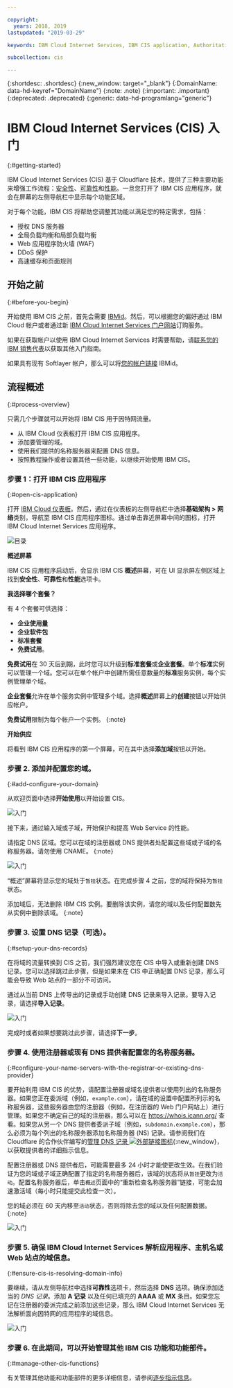```yaml
---

copyright:
  years: 2018, 2019
lastupdated: "2019-03-29"

keywords: IBM Cloud Internet Services, IBM CIS application, Authoritative DNS servers

subcollection: cis

---
```


{:shortdesc: .shortdesc}
{:new_window: target="_blank"}
{:DomainName: data-hd-keyref="DomainName"}
{:note: .note}
{:important: .important}
{:deprecated: .deprecated}
{:generic: data-hd-programlang="generic"}

# IBM Cloud Internet Services (CIS) 入门
{:#getting-started}

IBM Cloud Internet Services (CIS) 基于 Cloudflare 技术，提供了三种主要功能来增强工作流程：[安全性](/docs/infrastructure/cis?topic=cis-manage-your-ibm-cis-for-optimal-security)、[可靠性](/docs/infrastructure/cis?topic=cis-manage-your-ibm-cis-deployment-for-optimal-reliability)和[性能](/docs/infrastructure/cis?topic=cis-manage-your-cis-deployment-for-best-performance)。一旦您打开了 IBM CIS 应用程序，就会在屏幕的左侧导航栏中显示每个功能区域。

对于每个功能，IBM CIS 将帮助您调整其功能以满足您的特定需求，包括：

 * 授权 DNS 服务器
 * 全局负载均衡和局部负载均衡
 * Web 应用程序防火墙 (WAF)
 * DDoS 保护
 * 高速缓存和页面规则


## 开始之前
{:#before-you-begin}

开始使用 IBM CIS 之前，首先会需要 [IBMid](https://www.ibm.com/account/reg/us-en/signup?formid=urx-19776)。然后，可以根据您的偏好通过 IBM Cloud 帐户或者通过新 [IBM Cloud Internet Services 门户网站](https://{DomainName}/catalog/services/internet-services)订购服务。

如果在获取帐户以使用 IBM Cloud Internet Services 时需要帮助，请[联系您的 IBM 销售代表](https://{DomainName}/cloud/support)以获取其他入门指南。

如果具有现有 Softlayer 帐户，那么可以将[您的帐户链接](https://{DomainName}/docs/account?topic=account-unifyingaccounts) IBMid。 

## 流程概述
{:#process-overview}

只需几个步骤就可以开始将 IBM CIS 用于因特网流量。

 * 从 IBM Cloud 仪表板打开 IBM CIS 应用程序。
 * 添加要管理的域。
 * 使用我们提供的名称服务器来配置 DNS 信息。
 * 按照教程操作或者设置其他一些功能，以继续开始使用 IBM CIS。

### 步骤 1：打开 IBM CIS 应用程序
{:#open-cis-application}

打开 [IBM Cloud 仪表板](https://{DomainName}/catalog/)。然后，通过在仪表板的左侧导航栏中选择**基础架构 > 网络**类别，导航至 IBM CIS 应用程序图标。通过单击靠近屏幕中间的图标，打开 IBM Cloud Internet Services 应用程序。 

![目录](images/catalog-cis-tile.png)

**概述屏幕**

IBM CIS 应用程序启动后，会显示 IBM CIS **概述**屏幕，可在 UI 显示屏左侧区域上找到**安全性**、**可靠性**和**性能**选项卡。

**我选择哪个套餐？**

有 4 个套餐可供选择： 
* **企业使用量** 
* **企业软件包** 
* **标准套餐** 
* **免费试用**。 

**免费试用**在 30 天后到期，此时您可以升级到**标准套餐**或**企业套餐**。单个**标准**实例可以管理一个域。您可以在单个帐户中创建所需任意数量的**标准**服务实例，每个实例管理单个域。 

**企业套餐**允许在单个服务实例中管理多个域。选择**概述**屏幕上的**创建**按钮以开始供应帐户。

**免费试用**限制为每个帐户一个实例。
{:note}

**开始供应**

将看到 IBM CIS 应用程序的第一个屏幕，可在其中选择**添加域**按钮以开始。


### 步骤 2. 添加并配置您的域。
{:#add-configure-your-domain}

从欢迎页面中选择**开始使用**以开始设置 CIS。

![入门](images/overview-setup-step1.png)

接下来，通过输入域或子域，开始保护和提高 Web Service 的性能。

请指定 DNS 区域。您可以在域的注册器或 DNS 提供者处配置这些域或子域的名称服务器。请勿使用 CNAME。
{:note}

![入门](images/overview-setup-step2.png)

“概述”屏幕将显示您的域处于`暂挂`状态。在完成步骤 4 之前，您的域将保持为`暂挂`状态。

添加域后，无法删除 IBM CIS 实例。要删除该实例，请您的域以及任何配置数先从实例中删除该域。
{:note}

### 步骤 3. 设置 DNS 记录（可选）。
{:#setup-your-dns-records}

在将域的流量转换到 CIS 之前，我们强烈建议您在 CIS 中导入或重新创建 DNS 记录。您可以选择跳过此步骤，但是如果未在 CIS 中正确配置 DNS 记录，那么可能会导致 Web 站点的一部分不可访问。

通过从当前 DNS 上传导出的记录或手动创建 DNS 记录来导入记录。要导入记录，请选择**导入记录**。

![入门](images/overview-setup-step3.png)

完成时或者如果想要跳过此步骤，请选择**下一步**。

### 步骤 4. 使用注册器或现有 DNS 提供者配置您的名称服务器。
{:#configure-your-name-servers-with-the-registrar-or-existing-dns-provider}

要开始利用 IBM CIS 的优势，请配置注册器或域名提供者以使用列出的名称服务器。如果您正在委派域（例如，`example.com`），请在域的设置中配置所列示的名称服务器，这些服务器由您的注册器（例如，在注册器的 Web 门户网站上）进行管理。如果您不确定自己的域的注册器，那么可以在 https://whois.icann.org/ 查看。如果您从另一个 DNS 提供者委派子域（例如，`subdomain.example.com`），那么必须为每个列出的名称服务器添加名称服务器 (NS) 记录。请参阅我们在 Cloudflare 的合作伙伴编写的[管理 DNS 记录 ![外部链接图标](../../icons/launch-glyph.svg "外部链接图标")](https://support.cloudflare.com/hc/en-us/articles/360019093151-Managing-DNS-records-in-Cloudflare){:new_window}，以获取提供者的详细指示信息。

配置注册器或 DNS 提供者后，可能需要最多 24 小时才能使更改生效。在我们验证为您的域或子域正确配置了指定的名称服务器后，该域的状态将从`暂挂`更改为`活动`。配置名称服务器后，单击`概述`页面中的“重新检查名称服务器”链接，可能会加速激活域（每小时只能提交此检查一次）。

您的域必须在 60 天内移至`活动`状态，否则将除去您的域以及任何配置数据。
{:note}

![入门](images/overview-setup-step4.png)

### 步骤 5. 确保 IBM Cloud Internet Services 解析应用程序、主机名或 Web 站点的域信息。
{:#ensure-cis-is-resolving-domain-info}

要继续，请从左侧导航栏中选择**可靠性**选项卡，然后选择 **DNS** 选项。确保添加适当的 _DNS 记录_。添加 **A 记录** 以及任何已填充的 **AAAA** 或 **MX** 条目。如果您忘记在注册器的委派完成之前添加这些记录，那么 IBM Cloud Internet Services 无法解析面向因特网的应用程序的域信息。

![入门](images/dns-records.png)

### 步骤 6. 在此期间，可以开始管理其他 IBM CIS 功能和功能部件。
{:#manage-other-cis-functions}

有关管理其他功能和功能部件的更多详细信息，请参阅[逐步指示信息](/docs/infrastructure/cis?topic=cis-manage-your-ibm-cloud-internet-services-cis-deployment)。
